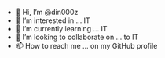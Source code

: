- 👋 Hi, I’m @din000z
- 👀 I’m interested in ... IT
- 🌱 I’m currently learning ... IT
- 💞️ I’m looking to collaborate on ... to IT
- 📫 How to reach me ... on my GitHub profile

<!---
din000z/din000z is a ✨ special ✨ repository because its `README.md` (this file) appears on your GitHub profile.
You can click the Preview link to take a look at your changes.
--->
